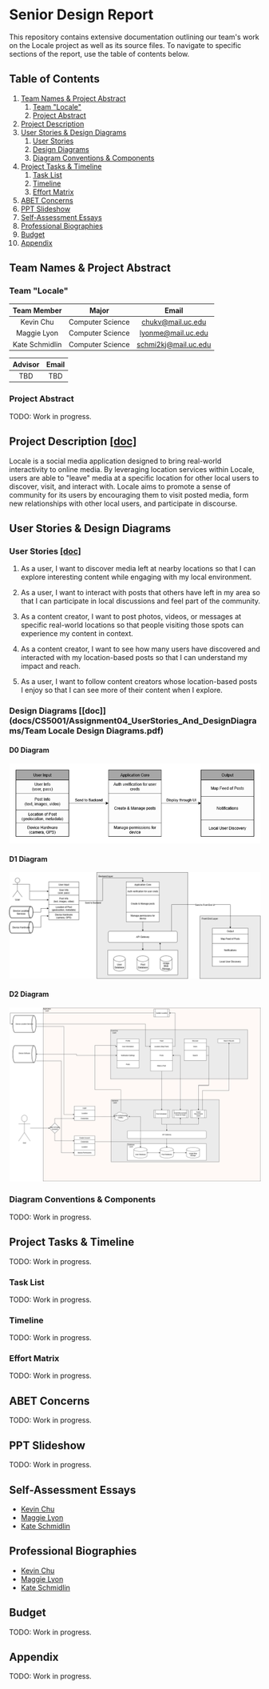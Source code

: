 # Senior Design Report
This repository contains extensive documentation outlining our team's work on the Locale project as well as its source files. To navigate to specific sections of the report, use the table of contents below.

## Table of Contents
1. [Team Names & Project Abstract](#team-names--project-abstract)
    1. [Team "Locale"](#team-locale)
    2. [Project Abstract](#project-abstract)
2. [Project Description](#project-description-doc)
3. [User Stories & Design Diagrams](#user-stories--design-diagrams)
    1. [User Stories](#user-stories-doc)
    2. [Design Diagrams](#design-diagrams-doc)
    3. [Diagram Conventions & Components](#diagram-conventions--components)
5. [Project Tasks & Timeline](#project-tasks--timeline)
    1. [Task List](#task-list)
    2. [Timeline](#timeline)
    3. [Effort Matrix](#effort-matrix)
7. [ABET Concerns](#abet-concerns)
8. [PPT Slideshow](#ppt-slideshow)
9. [Self-Assessment Essays](#self-assessment-essays)
10. [Professional Biographies](#professional-biographies)
11. [Budget](#budget)
12. [Appendix](#appendix)

## Team Names & Project Abstract

### Team "Locale"

| Team Member    | Major            | Email                                               |
| :------------: | :--------------: | :-------------------------------------------------: |
| Kevin Chu      | Computer Science | [chukv@mail.uc.edu](mailto:chukv@mail.uc.edu)       |
| Maggie Lyon    | Computer Science | [lyonme@mail.uc.edu](mailto:lyonme@mail.uc.edu)     |
| Kate Schmidlin | Computer Science | [schmi2kj@mail.uc.edu](mailto:schmi2kj@mail.uc.edu) |

| Advisor | Email |
| :-----: | :---: |
| TBD | TBD |

### Project Abstract
TODO: Work in progress.

## Project Description [[doc]](docs/CS5001/Assignment02_TeamFormation_and_ProjectDescription/Locale_ProjectDescription.md)
Locale is a social media application designed to bring real-world interactivity to online media. By leveraging location services within Locale, users are able to "leave" media at a specific location for other local users to discover, visit, and interact with. Locale aims to promote a sense of community for its users by encouraging them to visit posted media, form new relationships with other local users, and participate in discourse. 

## User Stories & Design Diagrams

### User Stories [[doc]](docs/CS5001/Assignment04_UserStories_And_DesignDiagrams/Locale_UserStories.md)

1. As a user, I want to discover media left at nearby locations so that I can explore interesting content while engaging with my local environment.

2. As a user, I want to interact with posts that others have left in my area so that I can participate in local discussions and feel part of the community.

3. As a content creator, I want to post photos, videos, or messages at specific real-world locations so that people visiting those spots can experience my content in context.

4. As a content creator, I want to see how many users have discovered and interacted with my location-based posts so that I can understand my impact and reach.

5. As a user, I want to follow content creators whose location-based posts I enjoy so that I can see more of their content when I explore.

### Design Diagrams [[doc]](docs/CS5001/Assignment04_UserStories_And_DesignDiagrams/Team Locale Design Diagrams.pdf)

#### D0 Diagram

![D0 Diagram](docs/CS5001/Assignment04_UserStories_And_DesignDiagrams/Locale_D0Diagram.png)

#### D1 Diagram

![D1 Diagram](docs/CS5001/Assignment04_UserStories_And_DesignDiagrams/Locale_D1Diagram.png)

#### D2 Diagram

![D2 Diagram](docs/CS5001/Assignment04_UserStories_And_DesignDiagrams/Locale_D2Diagram.png)

### Diagram Conventions & Components
TODO: Work in progress.

## Project Tasks & Timeline
TODO: Work in progress.

### Task List
TODO: Work in progress.

### Timeline
TODO: Work in progress.

### Effort Matrix
TODO: Work in progress.

## ABET Concerns
TODO: Work in progress.

## PPT Slideshow
TODO: Work in progress.

## Self-Assessment Essays
- [Kevin Chu](docs/CS5001/Assignment03_TeamContract_And_IndividualCapstoneAssessment/ChuKevin_IndividualCapstoneAssessment.md)
- [Maggie Lyon](docs/CS5001/Assignment03_TeamContract_And_IndividualCapstoneAssessment/LyonMaggie_IndividualCapstoneAssessment.md)
- [Kate Schmidlin](docs/CS5001/Assignment03_TeamContract_And_IndividualCapstoneAssessment/SchmidlinKate_IndividualCapstoneAssessment.md)

## Professional Biographies
- [Kevin Chu](docs/CS5001/Assignment01_ProfessionalBiography/ChuKevin_ProfessionalBiography.md)
- [Maggie Lyon](docs/CS5001/Assignment01_ProfessionalBiography/LyonMaggie_ProfessionalBiography.md)
- [Kate Schmidlin](docs/CS5001/Assignment01_ProfessionalBiography/SchmidlinKate_ProfessionalBiography.md)

## Budget
TODO: Work in progress.

## Appendix
TODO: Work in progress.

